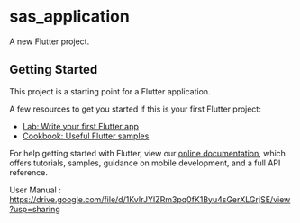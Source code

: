 # sas_application

A new Flutter project.

## Getting Started

This project is a starting point for a Flutter application.

A few resources to get you started if this is your first Flutter project:

- [Lab: Write your first Flutter app](https://flutter.dev/docs/get-started/codelab)
- [Cookbook: Useful Flutter samples](https://flutter.dev/docs/cookbook)

For help getting started with Flutter, view our
[online documentation](https://flutter.dev/docs), which offers tutorials,
samples, guidance on mobile development, and a full API reference.


User Manual : https://drive.google.com/file/d/1KvIrJYIZRm3pq0fK1Byu4sGerXLGrjSE/view?usp=sharing
